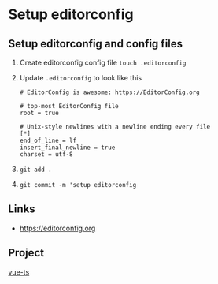 # Setup editorconfig

## Setup editorconfig and config files

1. Create editorconfig config file `touch .editorconfig`
1. Update `.editorconfig` to look like this

    ```
    # EditorConfig is awesome: https://EditorConfig.org

    # top-most EditorConfig file
    root = true

    # Unix-style newlines with a newline ending every file
    [*]
    end_of_line = lf
    insert_final_newline = true
    charset = utf-8
    ```

1. `git add .`
1. `git commit -m 'setup editorconfig`

## Links

-   https://editorconfig.org

## Project

[vue-ts](https://github.com/imomaliev/vue-ts)
